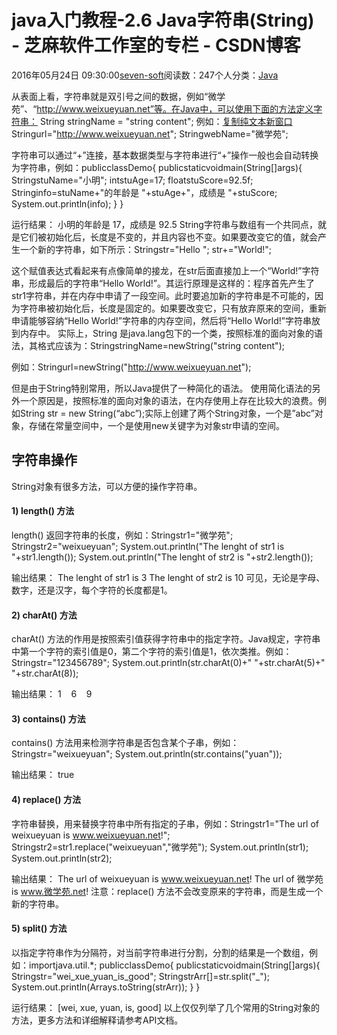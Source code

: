 
# java入门教程-2.6 Java字符串(String) -  芝麻软件工作室的专栏 - CSDN博客


2016年05月24日 09:30:00[seven-soft](https://me.csdn.net/softn)阅读数：247个人分类：[Java																](https://blog.csdn.net/softn/article/category/6242590)



从表面上看，字符串就是双引号之间的数据，例如“微学苑”、“http://www.weixueyuan.net”等。在Java中，可以使用下面的方法定义字符串：
String stringName = "string content";
例如：[复制](http://www.weixueyuan.net/view/6317.html#)[纯文本](http://www.weixueyuan.net/view/6317.html#)[新窗口](http://www.weixueyuan.net/view/6317.html#)
Stringurl="http://www.weixueyuan.net";
StringwebName="微学苑";

字符串可以通过“+”连接，基本数据类型与字符串进行“+”操作一般也会自动转换为字符串，例如：publicclassDemo{
publicstaticvoidmain(String[]args){
StringstuName="小明";
intstuAge=17;
floatstuScore=92.5f;
Stringinfo=stuName+"的年龄是 "+stuAge+"，成绩是 "+stuScore;
System.out.println(info);
}
}

运行结果：
小明的年龄是 17，成绩是 92.5
String字符串与数组有一个共同点，就是它们被初始化后，长度是不变的，并且内容也不变。如果要改变它的值，就会产生一个新的字符串，如下所示：Stringstr="Hello ";
str+="World!";

这个赋值表达式看起来有点像简单的接龙，在str后面直接加上一个“World!”字符串，形成最后的字符串“Hello World!”。其运行原理是这样的：程序首先产生了str1字符串，并在内存中申请了一段空间。此时要追加新的字符串是不可能的，因为字符串被初始化后，长度是固定的。如果要改变它，只有放弃原来的空间，重新申请能够容纳“Hello
 World!”字符串的内存空间，然后将“Hello World!”字符串放到内存中。
实际上，String 是java.lang包下的一个类，按照标准的面向对象的语法，其格式应该为：StringstringName=newString("string content");

例如：Stringurl=newString("http://www.weixueyuan.net");

但是由于String特别常用，所以Java提供了一种简化的语法。
使用简化语法的另外一个原因是，按照标准的面向对象的语法，在内存使用上存在比较大的浪费。例如String str = new String(“abc”);实际上创建了两个String对象，一个是”abc”对象，存储在常量空间中，一个是使用new关键字为对象str申请的空间。
## 字符串操作
String对象有很多方法，可以方便的操作字符串。
#### 1) length() 方法
length() 返回字符串的长度，例如：Stringstr1="微学苑";
Stringstr2="weixueyuan";
System.out.println("The lenght of str1 is "+str1.length());
System.out.println("The lenght of str2 is "+str2.length());

输出结果：
The lenght of str1 is 3
The lenght of str2 is 10
可见，无论是字母、数字，还是汉字，每个字符的长度都是1。
#### 2) charAt() 方法
charAt() 方法的作用是按照索引值获得字符串中的指定字符。Java规定，字符串中第一个字符的索引值是0，第二个字符的索引值是1，依次类推。例如：Stringstr="123456789";
System.out.println(str.charAt(0)+"    "+str.charAt(5)+"    "+str.charAt(8));

输出结果：
1    6    9
#### 3) contains() 方法
contains() 方法用来检测字符串是否包含某个子串，例如：Stringstr="weixueyuan";
System.out.println(str.contains("yuan"));

输出结果：
true
#### 4) replace() 方法
字符串替换，用来替换字符串中所有指定的子串，例如：Stringstr1="The url of weixueyuan is www.weixueyuan.net!";
Stringstr2=str1.replace("weixueyuan","微学苑");
System.out.println(str1);
System.out.println(str2);

输出结果：
The url of weixueyuan is www.weixueyuan.net!
The url of 微学苑 is www.微学苑.net!
注意：replace() 方法不会改变原来的字符串，而是生成一个新的字符串。
#### 5) split() 方法
以指定字符串作为分隔符，对当前字符串进行分割，分割的结果是一个数组，例如：importjava.util.*;
publicclassDemo{
publicstaticvoidmain(String[]args){
Stringstr="wei_xue_yuan_is_good";
StringstrArr[]=str.split("_");
System.out.println(Arrays.toString(strArr));
}
}

运行结果：
[wei, xue, yuan, is, good]
以上仅仅列举了几个常用的String对象的方法，更多方法和详细解释请参考API文档。

